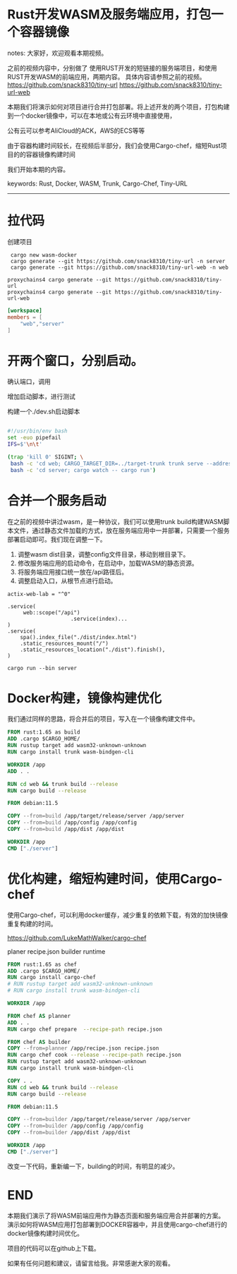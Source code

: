 # Rust开发WASM及服务端应用，打包一个容器镜像

notes:
大家好，欢迎观看本期视频。

之前的视频内容中，分别做了 使用RUST开发的短链接的服务端项目，和使用RUST开发WASM的前端应用，两期内容。
具体内容请参照之前的视频。
https://github.com/snack8310/tiny-url
https://github.com/snack8310/tiny-url-web

本期我们将演示如何对项目进行合并打包部署。将上述开发的两个项目，打包构建到一个docker镜像中，可以在本地或公有云环境中直接使用，

公有云可以参考AliCloud的ACK，AWS的ECS等等

由于容器构建时间较长，在视频后半部分，我们会使用Cargo-chef，缩短Rust项目的的容器镜像构建时间

我们开始本期的内容。

keywords: Rust, Docker, WASM, Trunk, Cargo-Chef, Tiny-URL

---

# 拉代码

创建项目 

```
 cargo new wasm-docker
 cargo generate --git https://github.com/snack8310/tiny-url -n server
 cargo generate --git https://github.com/snack8310/tiny-url-web -n web

proxychains4 cargo generate --git https://github.com/snack8310/tiny-url
proxychains4 cargo generate --git https://github.com/snack8310/tiny-url-web

```

```cargo.toml
[workspace]
members = [ 
    "web","server"
]

```

# 开两个窗口，分别启动。
确认端口，调用

增加启动脚本，进行测试

构建一个./dev.sh启动脚本

``` dev.sh

#!/usr/bin/env bash
set -euo pipefail
IFS=$'\n\t'

(trap 'kill 0' SIGINT; \
 bash -c 'cd web; CARGO_TARGET_DIR=../target-trunk trunk serve --address 0.0.0.0' & \
 bash -c 'cd server; cargo watch -- cargo run')

```

# 合并一个服务启动

在之前的视频中讲过wasm，是一种协议，我们可以使用trunk build构建WASM脚本文件，通过静态文件加载的方式，放在服务端应用中一并部署，只需要一个服务部署启动即可。我们现在调整一下。

1. 调整wasm dist目录，调整config文件目录，移动到根目录下。
2. 修改服务端应用的启动命令，在启动中，加载WASM的静态资源。
3. 将服务端应用接口统一放在/api路径后。
4. 调整启动入口，从根节点进行启动。

```引入依赖
actix-web-lab = "^0"

```

```
.service(
     web::scope("/api")
                    .service(index)...
)
.service(
    spa().index_file("./dist/index.html")
    .static_resources_mount("/")
    .static_resources_location("./dist").finish(),
)
```

```
cargo run --bin server
```

# Docker构建，镜像构建优化

我们通过同样的思路，将合并后的项目，写入在一个镜像构建文件中。

```Dockerfile
FROM rust:1.65 as build
ADD .cargo $CARGO_HOME/
RUN rustup target add wasm32-unknown-unknown
RUN cargo install trunk wasm-bindgen-cli

WORKDIR /app
ADD . .

RUN cd web && trunk build --release
RUN cargo build --release

FROM debian:11.5

COPY --from=build /app/target/release/server /app/server
COPY --from=build /app/config /app/config
COPY --from=build /app/dist /app/dist

WORKDIR /app
CMD ["./server"]
```

# 优化构建，缩短构建时间，使用Cargo-chef

使用Cargo-chef，可以利用docker缓存，减少重复的依赖下载，有效的加快镜像重复构建的时间。

https://github.com/LukeMathWalker/cargo-chef

planer  recipe.json
builder
runtime

```Dockerfile
FROM rust:1.65 as chef
ADD .cargo $CARGO_HOME/
RUN cargo install cargo-chef 
# RUN rustup target add wasm32-unknown-unknown
# RUN cargo install trunk wasm-bindgen-cli

WORKDIR /app

FROM chef AS planner
ADD . .
RUN cargo chef prepare  --recipe-path recipe.json

FROM chef AS builder
COPY --from=planner /app/recipe.json recipe.json
RUN cargo chef cook --release --recipe-path recipe.json
RUN rustup target add wasm32-unknown-unknown
RUN cargo install trunk wasm-bindgen-cli

COPY . .
RUN cd web && trunk build --release
RUN cargo build --release

FROM debian:11.5

COPY --from=builder /app/target/release/server /app/server
COPY --from=builder /app/config /app/config
COPY --from=builder /app/dist /app/dist

WORKDIR /app
CMD ["./server"]

```

改变一下代码，重新编一下，building的时间，有明显的减少。

# END
本期我们演示了将WASM前端应用作为静态页面和服务端应用合并部署的方案。
演示如何将WASM应用打包部署到DOCKER容器中，并且使用cargo-chef进行的docker镜像构建时间优化。

项目的代码可以在github上下载。

如果有任何问题和建议，请留言给我。非常感谢大家的观看。